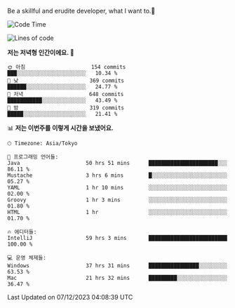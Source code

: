 Be a skillful and erudite developer, what I want to.👶

<!--START_SECTION:waka-->
![Code Time](http://img.shields.io/badge/Code%20Time-317%20hrs%2045%20mins-blue)

![Lines of code](https://img.shields.io/badge/%EC%A0%80%EB%8A%94%20%EC%97%AC%ED%83%9C%EA%B9%8C%EC%A7%80%20-743.2%20thousand%20%EC%A4%84%EC%9D%98%20%EC%BD%94%EB%93%9C%EB%A5%BC%20%EC%9E%91%EC%84%B1%ED%96%88%EC%96%B4%EC%9A%94.-blue)

**저는 저녁형 인간이에요. 🦉** 

```text
🌞 아침                     154 commits         ███░░░░░░░░░░░░░░░░░░░░░░   10.34 % 
🌆 낮　                     369 commits         ██████░░░░░░░░░░░░░░░░░░░   24.77 % 
🌃 저녁                     648 commits         ███████████░░░░░░░░░░░░░░   43.49 % 
🌙 밤　                     319 commits         █████░░░░░░░░░░░░░░░░░░░░   21.41 % 
```


📊 **저는 이번주를 이렇게 시간을 보냈어요.** 

```text
🕑︎ Timezone: Asia/Tokyo

💬 프로그래밍 언어들: 
Java                     50 hrs 51 mins      ██████████████████████░░░   86.11 % 
Mustache                 3 hrs 6 mins        █░░░░░░░░░░░░░░░░░░░░░░░░   05.27 % 
YAML                     1 hr 10 mins        ░░░░░░░░░░░░░░░░░░░░░░░░░   02.00 % 
Groovy                   1 hr 3 mins         ░░░░░░░░░░░░░░░░░░░░░░░░░   01.80 % 
HTML                     1 hr                ░░░░░░░░░░░░░░░░░░░░░░░░░   01.70 % 

🔥 에디터들: 
IntelliJ                 59 hrs 3 mins       █████████████████████████   100.00 % 

💻 운영 체제들: 
Windows                  37 hrs 31 mins      ████████████████░░░░░░░░░   63.53 % 
Mac                      21 hrs 32 mins      █████████░░░░░░░░░░░░░░░░   36.47 % 
```


 Last Updated on 07/12/2023 04:08:39 UTC
<!--END_SECTION:waka-->
